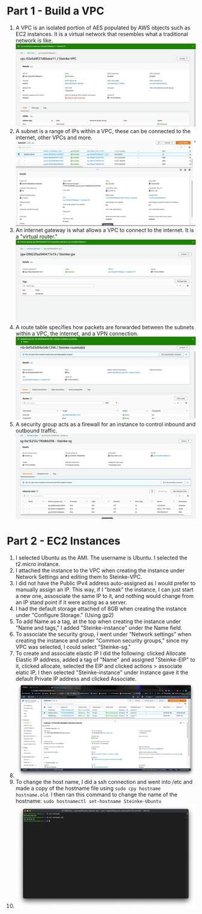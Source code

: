 # Part 1 - Build a VPC
1. A VPC is an isolated portion of AES populated by AWS objects such as EC2 instances. It is a virtual network that resembles what a traditional network is like.  
![VPC Proof](images/vpc.png)
2. A subnet is a range of IPs within a VPC, these can be connected to the internet, other VPCs and more.  
![Subnet Proof](images/subnet.png)
3. An internet gateway is what allows a VPC to connect to the internet. It is a "virtual router."  
![Internet Gateway Proof](images/internetgateway.png)
4. A route table specifies how packets are forwarded between the subnets within a VPC, the internet, and a VPN connection.  
![Route Table Proof](images/route.png)
5. A security group acts as a firewall for an instance to control inbound and outbound traffic.  
![Security Group Proof](images/security.png)

# Part 2 - EC2 Instances
1. I selected Ubuntu as the AMI. The username is Ubuntu. I selected the t2.micro instance.
2. I attached the instance to the VPC when creating the instance under Network Settings and editing them to Steinke-VPC.
3. I did not have the Public IPv4 address auto-assigned as I would prefer to manually assign an IP. This way, if I "break" the instance, I can just start a new one, assosciate the same IP to it, and nothing would change from an IP stand point if it were acting as a server.
4. I had the default storage attached of 8GB when creating the instance under "Configure Storage." (Using gp2)
5. To add Name as a tag, at the top when creating the instance under "Name and tags," I added "Steinke-instance" under the Name field.
6. To associate the security group, I went under "Network settings" when creating the instance and under "Common security groups," since my VPC was selected, I could select "Steinke-sg."
7. To create and associate elastic IP I did the following: clicked Allocate Elastic IP address, added a tag of "Name" and assigned "Steinke-EIP" to it, clicked allocate, selected the EIP and clicked actions > associate elatic IP, I then selected "Steinke-instance" under Instance gave it the default Private IP address and clicked Associate.
8. ![instance details](images/instancedetails.png)
9. To change the host name, I did a ssh connection and went into /etc and made a copy of the hostname file using `sudo cpy hostname hostname.old`. I then ran this command to change the name of the hostname: `sudo hostnamectl set-hostname Steinke-Ubuntu`
10. ![instance name change](images/instancenamechange.png)